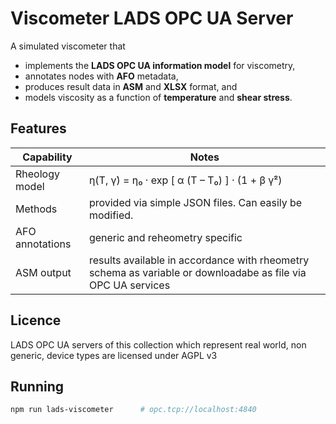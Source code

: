 # Viscometer LADS OPC UA Server

A simulated viscometer that

* implements the **LADS OPC UA information model** for viscometry,
* annotates nodes with **AFO** metadata,
* produces result data in **ASM** and **XLSX** format, and
* models viscosity as a function of **temperature** and **shear stress**.

## Features

| Capability | Notes |
|------------|-------|
| Rheology model | η(T, γ̇) = η₀ · exp [ α (T – T₀) ] · (1 + β γ̇²) |
| Methods | provided via simple JSON files. Can easily be modified. |
| AFO annotations | generic and reheometry specific |
| ASM output | results available in accordance with rheometry schema as variable or downloadabe as file via OPC UA services |

## Licence
LADS OPC UA servers of this collection which represent real world, non generic, device types are licensed under AGPL v3

## Running

```bash
npm run lads-viscometer      # opc.tcp://localhost:4840
